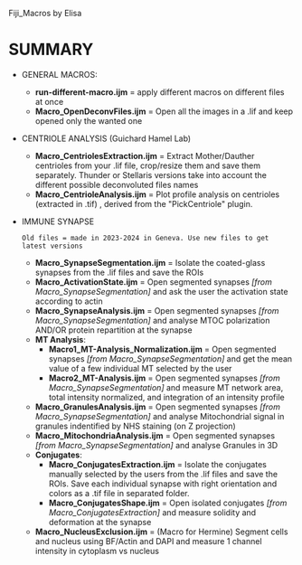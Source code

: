 Fiji_Macros by Elisa

# SUMMARY
- GENERAL MACROS:
    - **run-different-macro.ijm** = apply different macros on different files at once
    - **Macro_OpenDeconvFiles.ijm** = Open all the images in a .lif and keep opened only the wanted one
 
- CENTRIOLE ANALYSIS (Guichard Hamel Lab)
    - **Macro_CentriolesExtraction.ijm** = Extract Mother/Dauther centrioles from your .lif file, crop/resize them and save them separately. Thunder or Stellaris versions take into account the different possible deconvoluted files names
    - **Macro_CentrioleAnalysis.ijm** = Plot profile analysis on centrioles (extracted in .tif) , derived from the "PickCentriole" plugin.
  
- IMMUNE SYNAPSE
  
      Old files = made in 2023-2024 in Geneva. Use new files to get latest versions
  
    - **Macro_SynapseSegmentation.ijm** = Isolate the coated-glass synapses from the .lif files and save the ROIs
    - **Macro_ActivationState.ijm** = Open segmented synapses *[from Macro_SynapseSegmentation]* and ask the user the activation state according to actin
    - **Macro_SynapseAnalysis.ijm** = Open segmented synapses *[from Macro_SynapseSegmentation]* and analyse MTOC polarization AND/OR protein repartition at the synapse
    - **MT Analysis**:
        - **Macro1_MT-Analysis_Normalization.ijm** = Open segmented synapses *[from Macro_SynapseSegmentation]* and get the mean value of a few individual MT selected by the user
        - **Macro2_MT-Analysis.ijm** = Open segmented synapses *[from Macro_SynapseSegmentation]* and measure MT network area, total intensity normalized, and integration of an intensity profile
    - **Macro_GranulesAnalysis.ijm** = Open segmented synapses *[from Macro_SynapseSegmentation]* and analyse Mitochondrial signal in granules indentified by NHS staining (on Z projection)
    - **Macro_MitochondriaAnalysis.ijm** = Open segmented synapses *[from Macro_SynapseSegmentation]* and analyse Granules in 3D
    - **Conjugates**:
        - **Macro_ConjugatesExtraction.ijm** = Isolate the conjugates manually selected by the users from the .lif files and save the ROIs. Save each individual synapse with right orientation and colors as a .tif file in separated folder.
        - **Macro_ConjugatesShape.ijm** = Open isolated conjugates *[from Macro_ConjugatesExtraction]* and measure solidity and deformation at the synapse
    - **Macro_NucleusExclusion.ijm** = (Macro for Hermine) Segment cells and nucleus using BF/Actin and DAPI and measure 1 channel intensity in cytoplasm vs nucleus
